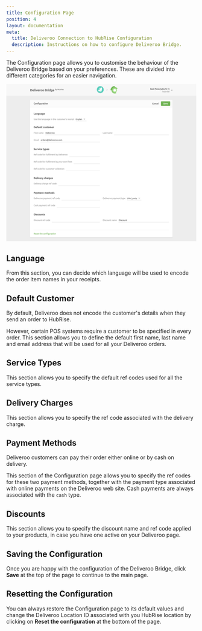 ```yaml
---
title: Configuration Page
position: 4
layout: documentation
meta:
  title: Deliveroo Connection to HubRise Configuration
  description: Instructions on how to configure Deliveroo Bridge.
---
```


The Configuration page allows you to customise the behaviour of the Deliveroo Bridge based on your preferences.
These are divided into different categories for an easier navigation.

![Deliveroo Bridge configuration page](../images/002-en-configuration-page.png)

## Language

From this section, you can decide which language will be used to encode the order item names in your receipts.

## Default Customer

By default, Deliveroo does not encode the customer's details when they send an order to HubRise.

However, certain POS systems require a customer to be specified in every order.
This section allows you to define the default first name, last name and email address that will be used for all your Deliveroo orders.

## Service Types

This section allows you to specify the default ref codes used for all the service types.

## Delivery Charges

This section allows you to specify the ref code associated with the delivery charge.

## Payment Methods

Deliveroo customers can pay their order either online or by cash on delivery.

This section of the Configuration page allows you to specify the ref codes for these two payment methods, together with the payment type associated with online payments on the Deliveroo web site. Cash payments are always associated with the `cash` type.

## Discounts

This section allows you to specify the discount name and ref code applied to your products, in case you have one active on your Deliveroo page.

## Saving the Configuration

Once you are happy with the configuration of the Deliveroo Bridge, click **Save** at the top of the page to continue to the main page.

## Resetting the Configuration

You can always restore the Configuration page to its default values and change the Deliveroo Location ID associated with you HubRise location by clicking on **Reset the configuration** at the bottom of the page.
